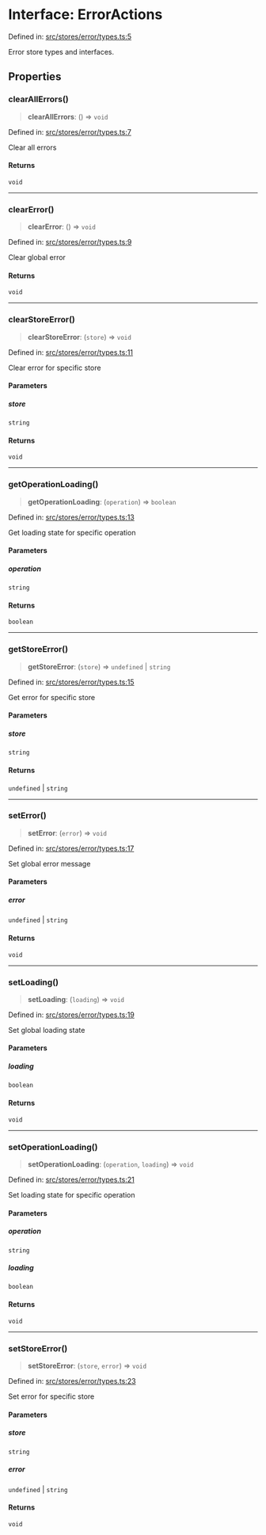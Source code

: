 # Interface: ErrorActions

Defined in: [src/stores/error/types.ts:5](https://github.com/Nick2bad4u/Uptime-Watcher/blob/2a45eeb1723f8f7089001af2c92aa07d82dfe7e4/src/stores/error/types.ts#L5)

Error store types and interfaces.

## Properties

### clearAllErrors()

> **clearAllErrors**: () => `void`

Defined in: [src/stores/error/types.ts:7](https://github.com/Nick2bad4u/Uptime-Watcher/blob/2a45eeb1723f8f7089001af2c92aa07d82dfe7e4/src/stores/error/types.ts#L7)

Clear all errors

#### Returns

`void`

***

### clearError()

> **clearError**: () => `void`

Defined in: [src/stores/error/types.ts:9](https://github.com/Nick2bad4u/Uptime-Watcher/blob/2a45eeb1723f8f7089001af2c92aa07d82dfe7e4/src/stores/error/types.ts#L9)

Clear global error

#### Returns

`void`

***

### clearStoreError()

> **clearStoreError**: (`store`) => `void`

Defined in: [src/stores/error/types.ts:11](https://github.com/Nick2bad4u/Uptime-Watcher/blob/2a45eeb1723f8f7089001af2c92aa07d82dfe7e4/src/stores/error/types.ts#L11)

Clear error for specific store

#### Parameters

##### store

`string`

#### Returns

`void`

***

### getOperationLoading()

> **getOperationLoading**: (`operation`) => `boolean`

Defined in: [src/stores/error/types.ts:13](https://github.com/Nick2bad4u/Uptime-Watcher/blob/2a45eeb1723f8f7089001af2c92aa07d82dfe7e4/src/stores/error/types.ts#L13)

Get loading state for specific operation

#### Parameters

##### operation

`string`

#### Returns

`boolean`

***

### getStoreError()

> **getStoreError**: (`store`) => `undefined` \| `string`

Defined in: [src/stores/error/types.ts:15](https://github.com/Nick2bad4u/Uptime-Watcher/blob/2a45eeb1723f8f7089001af2c92aa07d82dfe7e4/src/stores/error/types.ts#L15)

Get error for specific store

#### Parameters

##### store

`string`

#### Returns

`undefined` \| `string`

***

### setError()

> **setError**: (`error`) => `void`

Defined in: [src/stores/error/types.ts:17](https://github.com/Nick2bad4u/Uptime-Watcher/blob/2a45eeb1723f8f7089001af2c92aa07d82dfe7e4/src/stores/error/types.ts#L17)

Set global error message

#### Parameters

##### error

`undefined` | `string`

#### Returns

`void`

***

### setLoading()

> **setLoading**: (`loading`) => `void`

Defined in: [src/stores/error/types.ts:19](https://github.com/Nick2bad4u/Uptime-Watcher/blob/2a45eeb1723f8f7089001af2c92aa07d82dfe7e4/src/stores/error/types.ts#L19)

Set global loading state

#### Parameters

##### loading

`boolean`

#### Returns

`void`

***

### setOperationLoading()

> **setOperationLoading**: (`operation`, `loading`) => `void`

Defined in: [src/stores/error/types.ts:21](https://github.com/Nick2bad4u/Uptime-Watcher/blob/2a45eeb1723f8f7089001af2c92aa07d82dfe7e4/src/stores/error/types.ts#L21)

Set loading state for specific operation

#### Parameters

##### operation

`string`

##### loading

`boolean`

#### Returns

`void`

***

### setStoreError()

> **setStoreError**: (`store`, `error`) => `void`

Defined in: [src/stores/error/types.ts:23](https://github.com/Nick2bad4u/Uptime-Watcher/blob/2a45eeb1723f8f7089001af2c92aa07d82dfe7e4/src/stores/error/types.ts#L23)

Set error for specific store

#### Parameters

##### store

`string`

##### error

`undefined` | `string`

#### Returns

`void`

